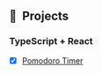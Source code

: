 ## 🚧 &nbsp;Projects

### TypeScript + React
- [x] [Pomodoro Timer](https://github.com/kauanhindlmayer/react_pomodoro_timer)
